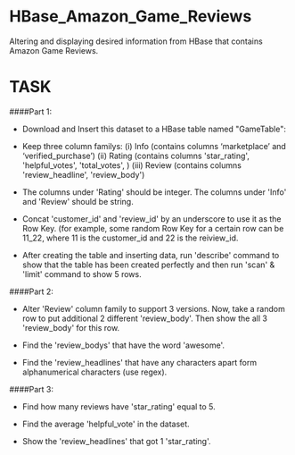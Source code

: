 # HBase_Amazon_Game_Reviews
Altering and  displaying desired information from HBase that contains Amazon Game Reviews.

# TASK

####Part 1:

* Download and Insert this dataset to a HBase table named "GameTable":

* Keep three column familys:
(i) Info (contains columns ‘marketplace’ and ‘verified_purchase’)
(ii) Rating (contains columns 'star_rating', 'helpful_votes', 'total_votes', )
(iii) Review (contains columns 'review_headline', 'review_body')

* The columns under 'Rating' should be integer. The columns under 'Info' and 'Review' should be string.

* Concat 'customer_id' and 'review_id' by an underscore to use it as the Row Key. (for example, some random Row Key for a certain row can be 11_22, where 11 is the customer_id and 22 is the reiview_id.

* After creating the table and inserting data, run 'describe' command to show that the table has been created perfectly and then run 'scan' & 'limit' command to show 5 rows.

####Part 2:

* Alter 'Review' column family to support 3 versions. Now, take a random row to put additional 2 different 'review_body'. Then show the all 3 'review_body' for this row.

* Find the 'review_bodys' that have the word 'awesome'.

* Find the 'review_headlines' that have any characters apart form alphanumerical characters (use regex).

####Part 3:

* Find how many reviews have 'star_rating' equal to 5.

* Find the average 'helpful_vote' in the dataset. 

* Show the 'review_headlines' that got 1 'star_rating'.
